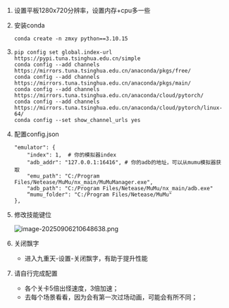 1. 设置平板1280x720分辨率，设置内存+cpu多一些

2. 安装conda

   ```
   conda create -n zmxy python==3.10.15
   ```

3. ```text
   pip config set global.index-url https://pypi.tuna.tsinghua.edu.cn/simple
   conda config --add channels https://mirrors.tuna.tsinghua.edu.cn/anaconda/pkgs/free/
   conda config --add channels https://mirrors.tuna.tsinghua.edu.cn/anaconda/pkgs/main/
   conda config --add channels https://mirrors.tuna.tsinghua.edu.cn/anaconda/cloud/pytorch/
   conda config --add channels https://mirrors.tuna.tsinghua.edu.cn/anaconda/cloud/pytorch/linux-64/
   conda config --set show_channel_urls yes
   ```

4. 配置config.json

   ```
   "emulator": {
       "index": 1,	# 你的模拟器index
       "adb_addr": "127.0.0.1:16416", # 你的adb的地址，可以从mumu模拟器获取
       "emu_path": "C:/Program Files/Netease/MuMu/nx_main/MuMuManager.exe",
       "adb_path": "C:/Program Files/Netease/MuMu/nx_main/adb.exe"
       “mumu_folder": "C:/Program Files/Netease/MuMu"
   },
   ```

5. 修改技能键位

   ![image-20250906210648638.png](https://cdn.nlark.com/yuque/0/2025/png/39311747/1757165540832-c46387e3-c580-4705-ba97-7d3c1bd63104.png?x-oss-process=image%2Fformat%2Cwebp)

6. 关闭飘字

   - 进入九重天-设置-关闭飘字，有助于提升性能

7. 请自行完成配置

   - 各个关卡5倍出怪速度，3倍加速；
   - 去每个场景看看，因为会有第一次过场动画，可能会有所不同；